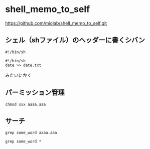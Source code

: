 # shell_memo_to_self

https://github.com/miolab/shell_memo_to_self.git


## シェル（shファイル）のヘッダーに書くシバン

```
#!/bin/sh

```

`#!/bin/sh`<br>
`date >> date.txt`

みたいにかく


## パーミッション管理

`chmod xxx aaaa.aaa`



## サーチ

`grep some_word aaaa.aaa`

`grep some_word *`